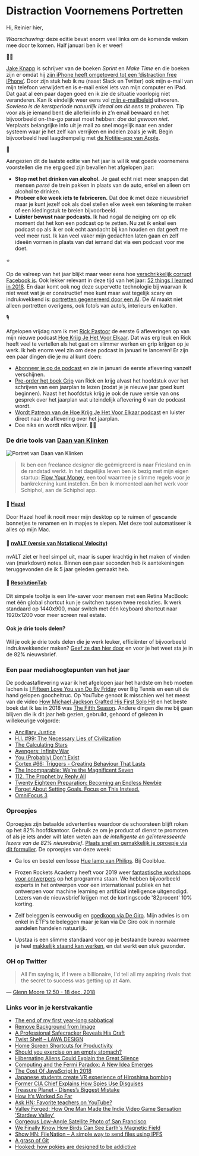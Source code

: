 # Distraction Voornemens Portretten

Hi, Reinier hier,

*Waarschuwing:* deze editie bevat enorm veel links om de komende weken mee door te komen. Half januari ben ik er weer!

👨‍💻

[Jake Knapp](https://jakeknapp.com/) is schrijver van de boeken _Sprint_ en _Make Time_ en die boeken zijn er omdat hij [zijn iPhone heeft omgetoverd tot een ‘distraction free iPhone’](https://medium.com/s/story/six-years-with-a-distraction-free-iphone-8cf5eb4f97e3). Door zijn stuk heb ik nu (naast Slack en Twitter) ook mijn e-mail van mijn telefoon verwijdert en is e-mail enkel iets van mijn computer en iPad. Dat gaat al een paar dagen goed en ik zie de situatie voorlopig niet veranderen. Kan ik eindelijk weer eens vol [mijn e-mailbeleid](https://e-mailbeleid.nl) uitvoeren. _Sowieso is de kerstperiode natuurlijk ideaal om dit eens te proberen._ Tip voor als je iemand bent die allerlei info in z’n email bewaard en het bijvoorbeeld on-the-go paraat moet hebben: _doe dat gewoon niet_. Verplaats belangrijke info uit je mail zo snel mogelijk naar een ander systeem waar je het zelf kan verrijken en indelen zoals je wilt. Begin bijvoorbeeld heel laagdrempelig met [de Notitie-app van Apple](https://appleinsider.com/articles/18/08/14/five-tips-to-get-much-more-out-of-apple-notes-on-ios-and-macos).

🎇

Aangezien dit de laatste editie van het jaar is wil ik wat goede voornemens voorstellen die me erg goed zijn bevallen het afgelopen jaar:

- **Stop met het drinken van alcohol.** Je gaat echt niet meer snappen dat mensen _persé_ de trein pakken in plaats van de auto, enkel en alleen om alcohol te drinken.
- **Probeer elke week iets te fabriceren.** Dat doe ik met deze nieuwsbrief maar je kunt jezelf ook als doel stellen elke week een tekening te maken of een kledingstuk te breien bijvoorbeeld.
- **Luister bewust naar podcasts.** Ik had nogal de neiging om op elk moment dat het kon een podcast op te zetten. Nu zet ik enkel een podcast op als ik er ook echt aandacht bij kan houden en dat geeft me veel meer rust. Ik kan veel vaker mijn gedachten laten gaan en zelf ideeën vormen in plaats van dat iemand dat via een podcast voor me doet.

⭐️

Op de valreep van het jaar blijkt maar weer eens hoe [verschrikkelijk corrupt Facebook is](https://www.nytimes.com/2018/12/18/technology/facebook-privacy.html). Ook lekker relevant in deze tijd van het jaar: [52 things I learned in 2018](https://medium.com/fluxx-studio-notes/52-things-i-learned-in-2018-b07fc110d8e1). En daar komt ook nog deze supervette technologie bij waarvan ik niet weet wat je er constructief mee kunt maar wat tegelijk scary en indrukwekkend is: [portretten gegenereerd door een AI](https://petapixel.com/2018/12/17/these-portraits-were-made-by-ai-none-of-these-people-exist/). De AI maakt niet alleen portretten overigens, ook foto’s van auto’s, interieurs en katten.

🎙

Afgelopen vrijdag nam ik met [Rick Pastoor](https://twitter.com/rickpastoor) de eerste 6 afleveringen op van mijn nieuwe podcast [Hoe Krijg Je Het Voor Elkaar](https://hoekrijgjehetvoorelkaar.nl). Dat was erg leuk en Rick heeft veel te vertellen als het gaat om slimmer werken en grip krijgen op je werk. Ik heb enorm veel zin om deze podcast in januari te lanceren! Er zijn een paar dingen die je nu al kunt doen:

- [Abonneer je op de podcast](https://itunes.apple.com/nl/podcast/hoe-krijg-je-het-voor-elkaar/id1446011449?l=nl) en zie in januari de eerste aflevering vanzelf verschijnen.
- [Pre-order het boek Grip](https://gripboek.nl) van Rick en krijg alvast het hoofdstuk over het schrijven van een jaarplan te lezen (zodat je je nieuwe jaar goed kunt beginnen). Naast het hoofdstuk krijg je ook de ruwe versie van ons gesprek over het jaarplan wat uiteindelijk aflevering 6 van de podcast wordt.
- [Wordt Patreon van de Hoe Krijg Je Het Voor Elkaar podcast](https://www.patreon.com/reinier) en luister direct naar de aflevering over het jaarplan.
- Doe niks en wordt niks wijzer. 🤷‍♂️

### De drie tools van [Daan van Klinken](https://twitter.com/daanriver)

![Portret van Daan van Klinken](https://sinds82.nl/images/daan-van-klinken.jpg)

> Ik ben een freelance designer die geëmigreerd is naar Friesland en in de randstad werkt. In het dagelijks leven ben ik bezig met mijn eigen startup: [Flow Your Money](http://flowyour.money), een tool waarmee je slimme regels voor je bankrekening kunt instellen. En ben ik momenteel aan het werk voor Schiphol, aan de Schiphol app.

#### 🔸 [Hazel](https://www.noodlesoft.com/)

Door Hazel hoef ik nooit meer mijn desktop op te ruimen of gescande bonnetjes te renamen en in mapjes te slepen. Met deze tool automatiseer ik alles op mijn Mac.

#### 🔸 [nvALT (versie van Notational Velocity)](http://brettterpstra.com/projects/nvalt/)

nvALT ziet er heel simpel uit, maar is super krachtig in het maken of vinden van (markdown) notes. Binnen een paar seconden heb ik aantekeningen teruggevonden die ik 5 jaar geleden gemaakt heb.

#### 🔸 [ResolutionTab](http://www.resolutiontab.com/)

Dit simpele tooltje is een life-saver voor mensen met een Retina MacBook: met één global shortcut kun je switchen tussen twee resoluties. Ik werk standaard op 1440x900, maar switch met één keyboard shortcut naar 1920x1200 voor meer screen real estate.

#### Ook je drie tools delen?

Wil je ook je drie tools delen die je werk leuker, efficiënter of bijvoorbeeld indrukwekkender maken? [Geef ze dan hier door](https://goo.gl/forms/C5J2VoBlxJKR9Ikw2) en voor je het weet sta je in de 82% nieuwsbrief.

### Een paar mediahoogtepunten van het jaar

De podcastaflevering waar ik het afgelopen jaar het hardste om heb moeten lachen is [I Fifteen Love You van Do By Friday](http://dobyfriday.com/62) over Big Tennis en een uit de hand gelopen goocheltruc. Op YouTube genoot ik misschien wel het meest van de video [How Michael Jackson Crafted His First Solo Hit](https://www.youtube.com/watch?v=A3nKAvIc8to&feature=share) en het beste boek dat ik las in 2018 was [The Fifth Season](https://www.goodreads.com/book/show/25194939-the-fifth-season). Andere dingen die me bij gaan blijven die ik dit jaar heb gezien, gebruikt, gehoord of gelezen in willekeurige volgorde:

- [Ancillary Justice](https://www.goodreads.com/book/show/17333324-ancillary-justice)
- [H.I. #99: The Necessary Lies of Civilization](http://www.hellointernet.fm/podcast/99)
- [The Calculating Stars](https://www.goodreads.com/book/show/33080122-the-calculating-stars)
- [Avengers: Infinity War](https://www.imdb.com/title/tt4154756/)
- [You (Probably) Don't Exist](https://www.youtube.com/watch?v=8kX62n6yNXA)
- [Cortex #66: Triggers - Creating Behaviour That Lasts](https://www.relay.fm/cortex/66)
- [The Incomparable: We're the Magnificent Seven](https://www.theincomparable.com/theincomparable/430/)
- [112. The Prophet by Reply All](https://www.gimletmedia.com/reply-all/112-the-prophet)
- [Twenty Eighteen Preparation: Becoming an Endless Newbie](http://www.airbagindustries.com/archives/airbag/twenty_eighteen_1.php)
- [Forget About Setting Goals. Focus on This Instead.](https://jamesclear.com/goals-systems?utm_campaign=Revue%20newsletter&utm_medium=Newsletter&utm_source=StartupWatching%20%E2%9A%A1%EF%B8%8F)
- [OmniFocus 3](https://www.omnigroup.com/omnifocus/)

### Oproepjes

Oproepjes zijn betaalde advertenties waardoor de schoorsteen blijft roken op het 82% hoofdkantoor. Gebruik ze om je product of dienst te promoten of als je iets ander wilt laten weten aan _de intelligente en geïnteresseerde lezers van de 82% nieuwsbrief_. [Plaats snel en gemakkelijk je oproepje via dit formulier](https://forms.82procent.nl). De oproepjes van deze week:

- Ga los en bestel een losse [Hue lamp van Philips](https://www.coolblue.nl/product/653899/philips-hue-white-and-color-losse-lamp.html). Bij Coolblue.

- Frozen Rockets Academy heeft voor 2019 weer [fantastische workshops voor ontwerpers](https://academy.frozenrockets.nl) op het programma staan. We hebben bijvoorbeeld experts in het ontwerpen voor een internationaal publiek en het ontwerpen voor machine learning en artificial intelligence uitgenodigd. Lezers van de nieuwsbrief krijgen met de kortingscode '82procent' 10% korting.

- Zelf beleggen is eenvoudig en [goedkoop via De Giro](https://www.degiro.nl/start-met-beleggen.html?id=VHLD38S3&referral_name=R%20Ladan&utm_source=mgm). Mijn advies is om enkel in ETF’s te beleggen maar je kan via De Giro ook in normale aandelen handelen natuurlijk.

- Upstaa is een slimme standaard voor op je bestaande bureau waarmee je heel [makkelijk staand kan werken](https://upstaa.com), en dat werkt een stuk gezonder.

### OH op Twitter

> All I'm saying is, if I were a billionaire, I'd tell all my aspiring rivals that the secret to success was getting up at 4am.

— [Glenn Moore 12:50 - 18 dec. 2018](https://twitter.com/TheNewsAtGlenn/status/1074995364195917824)

### Links voor in je kerstvakantie

- [The end of my first year-long sabbatical](https://medium.com/@travishines/the-end-of-my-first-year-long-sabbatical-26461e654eff?_referrer=twitter)
- [Remove Background from Image](https://www.remove.bg/)
- [A Professional Safecracker Reveals His Craft](https://www.theatlantic.com/amp/article/577897/?__twitter_impression=true)
- [Twist Shelf – LAWA DESIGN](https://lawadesign.dk/collections/all/products/twist-shelf)
- [Home Screen Shortcuts for Productivity](http://www.macdrifter.com/2018/12/home-screen-shortcuts-for-productivity.html)
- [Should you exercise on an empty stomach?](https://www.nutritionaction.com/daily/exercise-for-health/running-on-empty/)
- [Hibernating Aliens Could Explain the Great Silence](https://gizmodo.com/hibernating-aliens-could-explain-the-great-silence-1795695445)
- [Computing and the Fermi Paradox: A New Idea Emerges](https://spectrum.ieee.org/tech-talk/computing/hardware/computing-and-the-fermi-paradox-a-new-idea-emergestheyre-all-asleep)
- [The Cost Of JavaScript In 2018](https://medium.com/@addyosmani/the-cost-of-javascript-in-2018-7d8950fbb5d4)
- [Japanese students create VR experience of Hiroshima bombing](https://www.csmonitor.com/World/Asia-Pacific/2018/0806/Japanese-students-create-VR-experience-of-Hiroshima-bombing)
- [Former CIA Chief Explains How Spies Use Disguises](https://www.youtube.com/watch?v=JASUsVY5YJ8&feature=share)
- [Treasure Planet - Disnes’s Biggest Mistake](https://www.youtube.com/watch?v=b9sycdSkngA&feature=share)
- [How It’s Worked So Far](http://randsinrepose.com/archives/how-its-worked-so-far/)
- [Ask HN: Favorite teachers on YouTube?](https://news.ycombinator.com/item?id=17999659)
- [Valley Forged: How One Man Made the Indie Video Game Sensation 'Stardew Valley'](https://www.gq.com/story/stardew-valley-eric-barone-profile)
- [Gorgeous Low-Angle Satellite Photo of San Francisco](https://kottke.org/18/11/gorgeous-low-angle-satellite-photo-of-san-francisco)
- [We Finally Know How Birds Can See Earth's Magnetic Field](https://www.forbes.com/sites/trevornace/2018/04/04/we-finally-know-how-birds-can-see-earths-magnetic-field/#6931ca0420e1)
- [Show HN: FileNation – A simple way to send files using IPFS](https://news.ycombinator.com/item?id=16777501)
- [A grasp of Git](https://www.future-processing.pl/blog/a-grasp-of-git/)
- [Hooked: how pokies are designed to be addictive](https://www.theguardian.com/australia-news/datablog/ng-interactive/2017/sep/28/hooked-how-pokies-are-designed-to-be-addictive)
